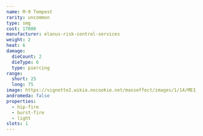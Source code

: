 ```yaml
---
name: M-9 Tempest
rarity: uncommon
type: smg
cost: 17000
manufacturer: elanus-risk-control-services
weight: 2
heat: 6
damage:
  dieCount: 2
  dieType: 6
  type: piercing
range:
  short: 25
  long: 75
image: https://vignette2.wikia.nocookie.net/masseffect/images/1/14/ME3_Tempest_Smg.png/revision/latest?cb=20120317184648
andromeda: false
properties:
  - hip-fire
  - burst-fire
  - light
slots: 1
---
```

